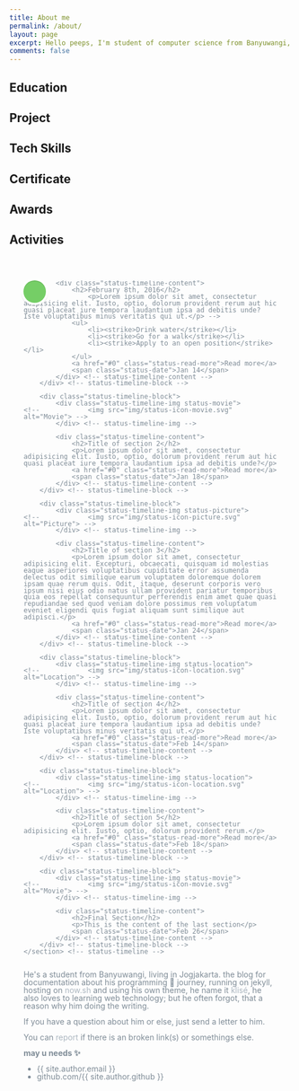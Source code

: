 ```yaml
---
title: About me
permalink: /about/
layout: page
excerpt: Hello peeps, I'm student of computer science from Banyuwangi, living in Jogjakarta. This blog for documentation about my programming journey, running on jekyll, hosting on netlify and using my own simple theme.
comments: false
---
```


<head>
  <style>
    /* RESET CSS FIRST */
    /* https://meyerweb.com/eric/tools/css/reset/ 
       v2.0 | 20110126
       License: none (public domain)
    */

    #timeline html, body, div, span, applet, object, iframe,
    h1, h2, h3, h4, h5, h6, p, blockquote, pre,
    a, abbr, acronym, address, big, cite, code,
    del, dfn, em, img, ins, kbd, q, s, samp,
    small, strike, strong, sub, sup, tt, var,
    b, u, i, center,
    dl, dt, dd, ol, ul, li,
    fieldset, form, label, legend,
    table, caption, tbody, tfoot, thead, tr, th, td,
    article, aside, canvas, details, embed, 
    figure, figcaption, footer, header, hgroup, 
    menu, nav, output, ruby, section, summary,
    time, mark, audio, video {
      margin: 0;
      padding: 0;
      border: 0;
      font-size: 100%;
      font: inherit;
      vertical-align: baseline;
    }
    /* HTML5 display-role reset for older browsers */
    #timeline article, aside, details, figcaption, figure, 
    footer, header, hgroup, menu, nav, section, main {
      display: block;
    }
    #timeline {
      line-height: 1;
    }
    #timeline ol, ul {
    /* 	list-style: none; */
    }
    #timeline blockquote, q {
      quotes: none;
    }
    #timeline blockquote:before, blockquote:after,
    q:before, q:after {
      content: '';
      content: none;
    }
    #timeline table {
      border-collapse: collapse;
      border-spacing: 0;
    }

    /* STYLES */
    /* --------------------------------

    Primary style

    -------------------------------- */
    #timeline html * {
      -webkit-font-smoothing: antialiased;
      -moz-osx-font-smoothing: grayscale;
    }

    #timeline *, *:after, *:before {
      -webkit-box-sizing: border-box;
      -moz-box-sizing: border-box;
      box-sizing: border-box;
    }

    #timeline {
      font-size: 100%;
      font-family: "Droid Serif", serif;
      color: #7f8c97;
      /* background-color: #e9f0f5; */
    }

    #timeline a {
      color: #acb7c0;
      text-decoration: none;
      font-family: "Open Sans", sans-serif;
    }

    #timeline img {
      max-width: 100%;
    }

    #timeline h1, h2 {
      font-family: "Open Sans", sans-serif;
      font-weight: bold;
    }

    /* --------------------------------

    Modules - reusable parts of our design

    -------------------------------- */
    #timeline .status-container {
      /* this class is used to give a max-width to the element it is applied to, and center it horizontally when it reaches that max-width */
      width: 90%;
      max-width: 1170px;
      margin: 0 auto;
    }
    #timeline .status-container::after {
      /* clearfix */
      content: '';
      display: table;
      clear: both;
    }

    /* --------------------------------

    Main components

    -------------------------------- */
    #timeline header {
      height: 200px;
      line-height: 200px;
      text-align: center;
      background: #303e49;
    }
    #timeline header h1 {
      color: white;
      font-size: 18px;
      font-size: 1.125rem;
    }
    @media only screen and (min-width: 1170px) {
      header {
        height: 300px;
        line-height: 300px;
      }
      header h1 {
        font-size: 24px;
        font-size: 1.5rem;
      }
    }

    #status-timeline {
      position: relative;
      padding: 2em 0;
      margin-top: 2em;
      margin-bottom: 2em;
    }
    #status-timeline::before {
      /* this is the vertical line */
      content: '';
      position: absolute;
      top: 0;
      left: 18px;
      height: 100%;
      width: 4px;
      background: #d7e4ed;
    }
    @media only screen and (min-width: 1170px) {
      #status-timeline {
        margin-top: 3em;
        margin-bottom: 3em;
      }
      #status-timeline::before {
        left: 50%;
        margin-left: -2px;
      }
    }

    .status-timeline-block {
      position: relative;
      margin: 2em 0;
    }
    .status-timeline-block:after {
      content: "";
      display: table;
      clear: both;
    }
    .status-timeline-block:first-child {
      margin-top: 0;
    }
    .status-timeline-block:last-child {
      margin-bottom: 0;
    }
    @media only screen and (min-width: 1170px) {
      .status-timeline-block {
        margin: 4em 0;
      }
      .status-timeline-block:first-child {
        margin-top: 0;
      }
      .status-timeline-block:last-child {
        margin-bottom: 0;
      }
    }

    .status-timeline-img {
      position: absolute;
      top: 0;
      left: 0;
      width: 40px;
      height: 40px;
      border-radius: 50%;
      box-shadow: 0 0 0 4px white, inset 0 2px 0 rgba(0, 0, 0, 0.08), 0 3px 0 4px rgba(0, 0, 0, 0.05);
    }
    .status-timeline-img img {
      display: block;
      width: 24px;
      height: 24px;
      position: relative;
      left: 50%;
      top: 50%;
      margin-left: -12px;
      margin-top: -12px;
    }
    .status-timeline-img.status-picture {
      background: #75ce66;
    }
    .status-timeline-img.status-movie {
      background: #c03b44;
    }
    .status-timeline-img.status-location {
      background: #f0ca45;
    }
    @media only screen and (min-width: 1170px) {
      .status-timeline-img {
        width: 60px;
        height: 60px;
        left: 50%;
        margin-left: -30px;
        /* Force Hardware Acceleration in WebKit */
        -webkit-transform: translateZ(0);
        -webkit-backface-visibility: hidden;
      }
      .cssanimations .status-timeline-img.is-hidden {
        visibility: hidden;
      }
      .cssanimations .status-timeline-img.bounce-in {
        visibility: visible;
        -webkit-animation: status-bounce-1 0.6s;
        -moz-animation: status-bounce-1 0.6s;
        animation: status-bounce-1 0.6s;
      }
    }

    @-webkit-keyframes status-bounce-1 {
      0% {
        opacity: 0;
        -webkit-transform: scale(0.5);
      }

      60% {
        opacity: 1;
        -webkit-transform: scale(1.2);
      }

      100% {
        -webkit-transform: scale(1);
      }
    }
    @-moz-keyframes status-bounce-1 {
      0% {
        opacity: 0;
        -moz-transform: scale(0.5);
      }

      60% {
        opacity: 1;
        -moz-transform: scale(1.2);
      }

      100% {
        -moz-transform: scale(1);
      }
    }
    @keyframes status-bounce-1 {
      0% {
        opacity: 0;
        -webkit-transform: scale(0.5);
        -moz-transform: scale(0.5);
        -ms-transform: scale(0.5);
        -o-transform: scale(0.5);
        transform: scale(0.5);
      }

      60% {
        opacity: 1;
        -webkit-transform: scale(1.2);
        -moz-transform: scale(1.2);
        -ms-transform: scale(1.2);
        -o-transform: scale(1.2);
        transform: scale(1.2);
      }

      100% {
        -webkit-transform: scale(1);
        -moz-transform: scale(1);
        -ms-transform: scale(1);
        -o-transform: scale(1);
        transform: scale(1);
      }
    }
    .status-timeline-content {
      position: relative;
      margin-left: 60px;
      background: white;
      border-radius: 0.25em;
      padding: 1em;
      box-shadow: 0 3px 0 #d7e4ed;
    }
    .status-timeline-content:after {
      content: "";
      display: table;
      clear: both;
    }
    .status-timeline-content h2 {
      color: #303e49;
    }
    .status-timeline-content p, .status-timeline-content ul, .status-timeline-content .status-read-more, .status-timeline-content .status-date {
      font-size: 13px;
      font-size: 0.8125rem;
    }
    .status-timeline-content .status-read-more, .status-timeline-content .status-date {
      display: inline-block;
    }
    .status-timeline-content p {
      margin: 1em 0;
      line-height: 1.6;
    }
    .status-timeline-content ul {
      margin: 1em 0;
      line-height: 1.6;
    }
    .status-timeline-content .status-read-more {
      float: right;
      padding: .8em 1em;
      background: #acb7c0;
      color: white;
      border-radius: 0.25em;
    }
    .no-touch .status-timeline-content .status-read-more:hover {
      background-color: #bac4cb;
    }
    .status-timeline-content .status-date {
      float: left;
      padding: .8em 0;
      opacity: .7;
    }
    .status-timeline-content::before {
      content: '';
      position: absolute;
      top: 16px;
      right: 100%;
      height: 0;
      width: 0;
      border: 7px solid transparent;
      border-right: 7px solid white;
    }
    @media only screen and (min-width: 768px) {
      .status-timeline-content h2 {
        font-size: 20px;
        font-size: 1.25rem;
      }
      .status-timeline-content p {
        font-size: 16px;
        font-size: 1rem;
      }
      .status-timeline-content .status-read-more, .status-timeline-content .status-date {
        font-size: 14px;
        font-size: 0.875rem;
      }
    }
    @media only screen and (min-width: 1170px) {
      .status-timeline-content {
        margin-left: 0;
        padding: 1.6em;
        width: 45%;
      }
      .status-timeline-content::before {
        top: 24px;
        left: 100%;
        border-color: transparent;
        border-left-color: white;
      }
      .status-timeline-content .status-read-more {
        float: left;
      }
      .status-timeline-content .status-date {
        position: absolute;
        width: 100%;
        left: 122%;
        top: 6px;
        font-size: 16px;
        font-size: 1rem;
      }
      .status-timeline-block:nth-child(even) .status-timeline-content {
        float: right;
      }
      .status-timeline-block:nth-child(even) .status-timeline-content::before {
        top: 24px;
        left: auto;
        right: 100%;
        border-color: transparent;
        border-right-color: white;
      }
      .status-timeline-block:nth-child(even) .status-timeline-content .status-read-more {
        float: right;
      }
      .status-timeline-block:nth-child(even) .status-timeline-content .status-date {
        left: auto;
        right: 122%;
        text-align: right;
      }
      .cssanimations .status-timeline-content.is-hidden {
        visibility: hidden;
      }
      .cssanimations .status-timeline-content.bounce-in {
        visibility: visible;
        -webkit-animation: status-bounce-2 0.6s;
        -moz-animation: status-bounce-2 0.6s;
        animation: status-bounce-2 0.6s;
      }
    }

    @media only screen and (min-width: 1170px) {
      /* inverse bounce effect on even content blocks */
      .cssanimations .status-timeline-block:nth-child(even) .status-timeline-content.bounce-in {
        -webkit-animation: status-bounce-2-inverse 0.6s;
        -moz-animation: status-bounce-2-inverse 0.6s;
        animation: status-bounce-2-inverse 0.6s;
      }
    }
    @-webkit-keyframes status-bounce-2 {
      0% {
        opacity: 0;
        -webkit-transform: translateX(-100px);
      }

      60% {
        opacity: 1;
        -webkit-transform: translateX(20px);
      }

      100% {
        -webkit-transform: translateX(0);
      }
    }
    @-moz-keyframes status-bounce-2 {
      0% {
        opacity: 0;
        -moz-transform: translateX(-100px);
      }

      60% {
        opacity: 1;
        -moz-transform: translateX(20px);
      }

      100% {
        -moz-transform: translateX(0);
      }
    }
    @keyframes status-bounce-2 {
      0% {
        opacity: 0;
        -webkit-transform: translateX(-100px);
        -moz-transform: translateX(-100px);
        -ms-transform: translateX(-100px);
        -o-transform: translateX(-100px);
        transform: translateX(-100px);
      }

      60% {
        opacity: 1;
        -webkit-transform: translateX(20px);
        -moz-transform: translateX(20px);
        -ms-transform: translateX(20px);
        -o-transform: translateX(20px);
        transform: translateX(20px);
      }

      100% {
        -webkit-transform: translateX(0);
        -moz-transform: translateX(0);
        -ms-transform: translateX(0);
        -o-transform: translateX(0);
        transform: translateX(0);
      }
    }
    @-webkit-keyframes status-bounce-2-inverse {
      0% {
        opacity: 0;
        -webkit-transform: translateX(100px);
      }

      60% {
        opacity: 1;
        -webkit-transform: translateX(-20px);
      }

      100% {
        -webkit-transform: translateX(0);
      }
    }
    @-moz-keyframes status-bounce-2-inverse {
      0% {
        opacity: 0;
        -moz-transform: translateX(100px);
      }

      60% {
        opacity: 1;
        -moz-transform: translateX(-20px);
      }

      100% {
        -moz-transform: translateX(0);
      }
    }
    @keyframes status-bounce-2-inverse {
      0% {
        opacity: 0;
        -webkit-transform: translateX(100px);
        -moz-transform: translateX(100px);
        -ms-transform: translateX(100px);
        -o-transform: translateX(100px);
        transform: translateX(100px);
      }

      60% {
        opacity: 1;
        -webkit-transform: translateX(-20px);
        -moz-transform: translateX(-20px);
        -ms-transform: translateX(-20px);
        -o-transform: translateX(-20px);
        transform: translateX(-20px);
      }

      100% {
        -webkit-transform: translateX(0);
        -moz-transform: translateX(0);
        -ms-transform: translateX(0);
        -o-transform: translateX(0);
        transform: translateX(0);
      }
    }
  </style>
</head>

## Education

## Project

## Tech Skills

## Certificate

## Awards

## Activities

<div id="timeline">
	<section id="status-timeline" class="status-container">
		<div class="status-timeline-block">
			<div class="status-timeline-img status-picture">
	<!-- 			<img src="img/status-icon-picture.svg" alt="Picture"> -->
			</div> <!-- status-timeline-img -->

			<div class="status-timeline-content">
				<h2>February 8th, 2016</h2>
	<!-- 			<p>Lorem ipsum dolor sit amet, consectetur adipisicing elit. Iusto, optio, dolorum provident rerum aut hic quasi placeat iure tempora laudantium ipsa ad debitis unde? Iste voluptatibus minus veritatis qui ut.</p> -->
				<ul>
					<li><strike>Drink water</strike></li>
					<li><strike>Go for a walk</strike></li>
					<li><strike>Apply to an open position</strike></li>
				</ul>
				<a href="#0" class="status-read-more">Read more</a>
				<span class="status-date">Jan 14</span>
			</div> <!-- status-timeline-content -->
		</div> <!-- status-timeline-block -->

		<div class="status-timeline-block">
			<div class="status-timeline-img status-movie">
	<!-- 			<img src="img/status-icon-movie.svg" alt="Movie"> -->
			</div> <!-- status-timeline-img -->

			<div class="status-timeline-content">
				<h2>Title of section 2</h2>
				<p>Lorem ipsum dolor sit amet, consectetur adipisicing elit. Iusto, optio, dolorum provident rerum aut hic quasi placeat iure tempora laudantium ipsa ad debitis unde?</p>
				<a href="#0" class="status-read-more">Read more</a>
				<span class="status-date">Jan 18</span>
			</div> <!-- status-timeline-content -->
		</div> <!-- status-timeline-block -->

		<div class="status-timeline-block">
			<div class="status-timeline-img status-picture">
	<!-- 			<img src="img/status-icon-picture.svg" alt="Picture"> -->
			</div> <!-- status-timeline-img -->

			<div class="status-timeline-content">
				<h2>Title of section 3</h2>
				<p>Lorem ipsum dolor sit amet, consectetur adipisicing elit. Excepturi, obcaecati, quisquam id molestias eaque asperiores voluptatibus cupiditate error assumenda delectus odit similique earum voluptatem doloremque dolorem ipsam quae rerum quis. Odit, itaque, deserunt corporis vero ipsum nisi eius odio natus ullam provident pariatur temporibus quia eos repellat consequuntur perferendis enim amet quae quasi repudiandae sed quod veniam dolore possimus rem voluptatum eveniet eligendi quis fugiat aliquam sunt similique aut adipisci.</p>
				<a href="#0" class="status-read-more">Read more</a>
				<span class="status-date">Jan 24</span>
			</div> <!-- status-timeline-content -->
		</div> <!-- status-timeline-block -->

		<div class="status-timeline-block">
			<div class="status-timeline-img status-location">
	<!-- 			<img src="img/status-icon-location.svg" alt="Location"> -->
			</div> <!-- status-timeline-img -->

			<div class="status-timeline-content">
				<h2>Title of section 4</h2>
				<p>Lorem ipsum dolor sit amet, consectetur adipisicing elit. Iusto, optio, dolorum provident rerum aut hic quasi placeat iure tempora laudantium ipsa ad debitis unde? Iste voluptatibus minus veritatis qui ut.</p>
				<a href="#0" class="status-read-more">Read more</a>
				<span class="status-date">Feb 14</span>
			</div> <!-- status-timeline-content -->
		</div> <!-- status-timeline-block -->

		<div class="status-timeline-block">
			<div class="status-timeline-img status-location">
	<!-- 			<img src="img/status-icon-location.svg" alt="Location"> -->
			</div> <!-- status-timeline-img -->

			<div class="status-timeline-content">
				<h2>Title of section 5</h2>
				<p>Lorem ipsum dolor sit amet, consectetur adipisicing elit. Iusto, optio, dolorum provident rerum.</p>
				<a href="#0" class="status-read-more">Read more</a>
				<span class="status-date">Feb 18</span>
			</div> <!-- status-timeline-content -->
		</div> <!-- status-timeline-block -->

		<div class="status-timeline-block">
			<div class="status-timeline-img status-movie">
	<!-- 			<img src="img/status-icon-movie.svg" alt="Movie"> -->
			</div> <!-- status-timeline-img -->

			<div class="status-timeline-content">
				<h2>Final Section</h2>
				<p>This is the content of the last section</p>
				<span class="status-date">Feb 26</span>
			</div> <!-- status-timeline-content -->
		</div> <!-- status-timeline-block -->
	</section> <!-- status-timeline -->
</div>

He's a student from Banyuwangi, living in Jogjakarta. the blog for documentation about his programming 🎒 journey, running on jekyll, hosting on [now.sh](http://now.sh) and using his own theme, he name it <a href="https://github.com/piharpi/jekyll-klise" target="_blank" rel="noopener">klisé</a>, he also loves to learning web technology; but he often forgot, that a reason why him doing the writing.

If you have a question about him or else, just send a letter to him.

You can [report](http://github.com/piharpi/jekyll-klise/issues/new) if there is an broken link(s) or somethings else.

**may u needs ✨**
- {{ site.author.email }}
- github.com/{{ site.author.github }}
